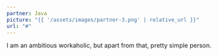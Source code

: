 ```yaml
---
partner: Java
picture: "{{ '/assets/images/partner-3.png' | relative_url }}"
url: "#"
---
```


I am an ambitious workaholic, but apart from that, pretty simple person.
